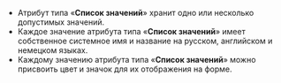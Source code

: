 - Атрибут типа «**Список значений**» хранит одно или несколько допустимых значений.
- Каждое значение атрибута типа «**Список значений**» имеет собственное системное имя и название на русском, английском и немецком языках.
- Каждому значению атрибута типа «**Список значений**» можно присвоить цвет и значок для их отображения на форме.